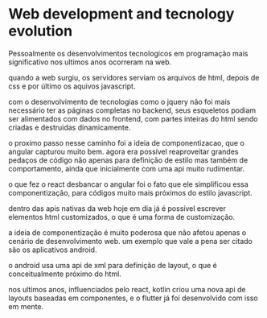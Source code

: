 # Web development and tecnology evolution

Pessoalmente os desenvolvimentos tecnologicos em programação mais significativo nos ultimos anos
ocorreram na web.

quando a web surgiu, os servidores serviam os arquivos de html, depois de css e por último os
aquivos javascript.

com o desenvolvimento de tecnologias como o jquery não foi mais necessário ter as páginas completas
no backend, seus esqueletos podiam ser alimentados com dados no frontend, com partes inteiras do
html sendo criadas e destruidas dinamicamente.

o proximo passo nesse caminho foi a ideia de componentizacao, que o angular capturou muito bem.
agora era possível reaproveitar grandes pedaços de código não apenas para definição de estilo mas
também de comportamento, ainda que inicialmente com uma api muito rudimentar.

o que fez o react desbancar o angular foi o fato que ele simplificou essa componentização, para
códigos muito mais próximos do estilo javascript.

dentro das apis nativas da web hoje em dia já é possível escrever elementos html customizados, o que
é uma forma de customização.

a ideia de componentização é muito poderosa que não afetou apenas o cenário de desenvolvimento web.
um exemplo que vale a pena ser citado são os aplicativos android.

o android usa uma api de xml para definição de layout, o que é conceitualmente próximo do html.

nos ultimos anos, influenciados pelo react, kotlin criou uma nova api de layouts baseadas em
componentes, e o flutter já foi desenvolvido com isso em mente.
